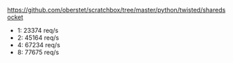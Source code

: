 https://github.com/oberstet/scratchbox/tree/master/python/twisted/sharedsocket

* 1: 23374 req/s
* 2: 45164 req/s
* 4: 67234 req/s
* 8: 77675 req/s
